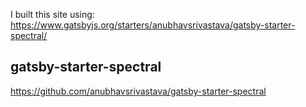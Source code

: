 I built this site using:
https://www.gatsbyjs.org/starters/anubhavsrivastava/gatsby-starter-spectral/

## gatsby-starter-spectral

https://github.com/anubhavsrivastava/gatsby-starter-spectral
